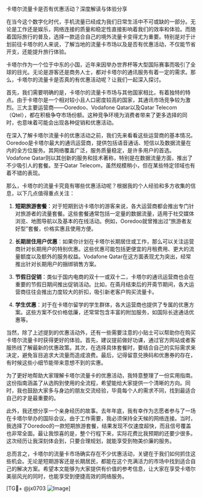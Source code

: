 卡塔尔流量卡是否有优惠活动？深度解读与体验分享

在当今这个数字化时代，手机流量已经成为我们日常生活中不可或缺的一部分。无论是工作还是娱乐，网络连接的质量和稳定性直接影响着我们的效率和体验。而随着国际旅行的普及，选择一款适合自己的境外流量卡变得尤为重要。特别是对于计划前往卡塔尔的人来说，了解当地的流量卡市场以及是否有优惠活动，不仅能节省开支，还能提升旅行体验。

卡塔尔作为一个位于中东的小国，近年来因举办世界杯等大型国际赛事而吸引了全球的目光。无论是游客还是商务人士，都对卡塔尔的通讯服务有着一定的需求。那么，卡塔尔的流量卡是否真的有优惠活动呢？让我们一起深入探讨。

首先，我们需要明确的是，卡塔尔的流量卡市场与其他国家相比，有着独特的特点。由于卡塔尔是一个相对较小且人口密度较高的国家，其通讯市场竞争较为激烈。三大主要运营商——Ooredoo、Vodafone Qatar以及Qatar Telecom（Qtel），都在积极争夺市场份额。这种竞争环境为消费者带来了更多选择的同时，也意味着可能会出现各种促销和优惠活动。

在深入了解卡塔尔流量卡的优惠活动之前，我们先来看看这些运营商的基本情况。Ooredoo是卡塔尔最大的通讯运营商，提供包括语音通话、短信以及数据流量在内的全方位服务。其网络覆盖广泛，服务质量稳定，是许多用户的首选。Vodafone Qatar则以其创新的服务和技术著称，特别是在数据流量方面，推出了不少吸引人的套餐。至于Qatar Telecom，虽然规模稍小，但在某些特定领域也有着不错的表现。

那么，卡塔尔的流量卡究竟有哪些优惠活动呢？根据我的个人经验和多方收集的信息，以下几点值得重点关注：

1. **短期旅游套餐**：对于短期到访卡塔尔的游客来说，各大运营商都会推出专门针对旅游者的流量套餐。这些套餐通常包括一定量的数据流量，适用于社交媒体浏览、地图导航以及基本的在线活动。例如，Ooredoo就曾推出过“旅游者友好型”套餐，价格实惠且使用方便。

2. **长期居住用户优惠**：如果你计划在卡塔尔长期居住或工作，那么可以关注运营商针对长期用户的特别优惠。这些优惠可能包括更便宜的月租费用、更大的流量额度以及额外的服务权益。Vodafone Qatar在这方面表现尤为突出，经常推出针对长期用户的捆绑销售方案。

3. **节假日促销**：类似于国内电商的双十一或双十二，卡塔尔的通讯运营商也会在重要的节假日期间推出促销活动。比如，在斋月结束后的开斋节期间，各大运营商往往会推出力度较大的折扣，吸引新老客户购买流量卡。

4. **学生优惠**：对于在卡塔尔留学的学生群体，各大运营商也提供了专属的优惠方案。这些方案不仅价格低廉，还常常包含丰富的附加服务，如国际长途通话优惠等。

当然，除了上述提到的优惠活动外，还有一些需要注意的小贴士可以帮助你在购买卡塔尔流量卡时获得更好的体验。首先，建议提前做好功课，通过官方网站或者客服热线了解最新的优惠政策。其次，在选择具体套餐时，要结合自己的实际需求来决定，避免盲目追求大流量而造成浪费。最后，记得留意兑换码和优惠券的存在，有时候这些小细节能带来意想不到的实惠。

为了更好地帮助大家理解卡塔尔流量卡的优惠活动，我特意整理了一份实用指南。这份指南涵盖了从选购到使用的全流程，希望能给大家提供一个清晰的方向。同时，我也鼓励大家多与身边的朋友交流经验，毕竟每个人的需求不同，找到最适合自己的才是最重要的。

此外，我还想分享一个亲身经历的故事。去年年底，我有幸作为志愿者参与了一场在卡塔尔举办的国际会议。由于工作需要，我必须保持全天候的网络连接。当时，我选择了Ooredoo的一款短期旅游套餐，结果发现不仅速度超快，而且信号覆盖也非常全面。最让我惊喜的是，整个行程下来，实际花费比我预期的还要少很多。这次经历让我深刻体会到，只要合理规划，就能享受到物美价廉的服务。

总而言之，卡塔尔的流量卡市场确实存在不少优惠活动，关键在于我们如何抓住这些机会。无论是短期游客还是长期居民，都能在这个充满活力的市场中找到适合自己的解决方案。希望本文能够为大家提供有价值的参考信息，让大家在享受卡塔尔美丽风光的同时，也能享受到便捷高效的网络服务。

[TG💪+ @jx0703 ![Image](https://github.com/user-attachments/assets/dbca1d08-cadb-493c-b0ec-ad6f7a83f270)]